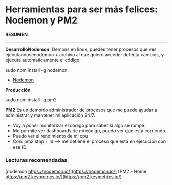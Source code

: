 # Herramientas para ser más felices: Nodemon y PM2

**RESUMEN**:

---

**DesarrolloNodemon.** Demons en linux, puedes tener procesos que ves ejecutandosenodemon + archivo al que quiero acceder detecta cambios, y ejecuta automaticamente el código.

sudo npm install -g nodemon

- [Nodemon](https://nodemon.io/)

**Producción**

sudo npm install -g pm2

**PM2** Es un demonio administrador de procesos que me puede ayudar a administrar y mantener mi aplicación 24/7.

- Voy a poner monitorizar el código para saber si algo se rompe.
- Me permite ver dashboards de mi código, puedo ver que está corriendo.
- Puedo ver el rendimiento de mi cpu
- Con: pm2 stop + id —> me detiene el proceso que está en ejecución con ese ID.

### Lecturas recomendadas

[nodemon
https://nodemon.io/](https://nodemon.io/)
[PM2 - Home
https://pm2.keymetrics.io/](https://pm2.keymetrics.io/)
